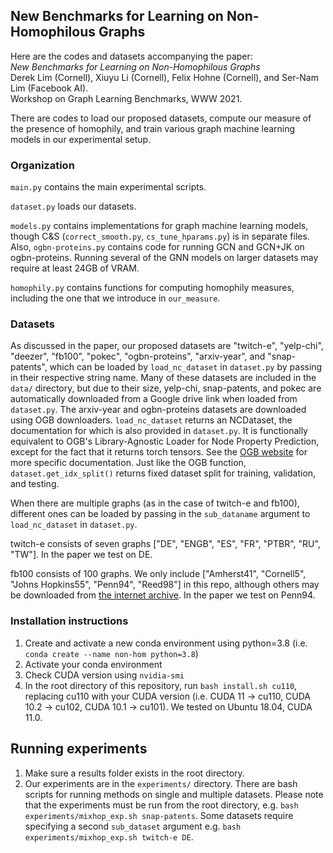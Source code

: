 ## New Benchmarks for Learning on Non-Homophilous Graphs

Here are the codes and datasets accompanying the paper:  
*New Benchmarks for Learning on Non-Homophilous Graphs*  
Derek Lim (Cornell), Xiuyu Li (Cornell), Felix Hohne (Cornell), and Ser-Nam Lim (Facebook AI).  
Workshop on Graph Learning Benchmarks, WWW 2021.

 There are codes to load our proposed datasets, compute our measure of the presence of homophily, and train various graph machine learning models in our experimental setup.

### Organization
`main.py` contains the main experimental scripts.

`dataset.py` loads our datasets.

`models.py` contains implementations for graph machine learning models, though C&S (`correct_smooth.py`, `cs_tune_hparams.py`) is in separate files. Also, `ogbn-proteins.py` contains code for running GCN and GCN+JK on ogbn-proteins. Running several of the GNN models on larger datasets may require at least 24GB of VRAM. 

`homophily.py` contains functions for computing homophily measures, including the one that we introduce in `our_measure`.

### Datasets
As discussed in the paper, our proposed datasets are "twitch-e", "yelp-chi", "deezer", "fb100", "pokec", "ogbn-proteins", "arxiv-year", and "snap-patents", which can be loaded by `load_nc_dataset` in `dataset.py` by passing in their respective string name. Many of these datasets are included in the `data/` directory, but due to their size, yelp-chi, snap-patents, and pokec are automatically downloaded from a Google drive link when loaded from `dataset.py`. The arxiv-year and ogbn-proteins datasets are downloaded using OGB downloaders. `load_nc_dataset` returns an NCDataset, the documentation for which is also provided in `dataset.py`. It is functionally equivalent to OGB's Library-Agnostic Loader for Node Property Prediction, except for the fact that it returns torch tensors. See the [OGB website](https://ogb.stanford.edu/docs/nodeprop/) for more specific documentation. Just like the OGB function, `dataset.get_idx_split()` returns fixed dataset split for training, validation, and testing. 

When there are multiple graphs (as in the case of twitch-e and fb100), different ones can be loaded by passing in the `sub_dataname` argument to `load_nc_dataset` in `dataset.py`.

twitch-e consists of seven graphs ["DE", "ENGB", "ES", "FR", "PTBR", "RU", "TW"]. In the paper we test on DE.

fb100 consists of 100 graphs. We only include ["Amherst41", "Cornell5", "Johns Hopkins55", "Penn94", "Reed98"] in this repo, although others may be downloaded from [the internet archive](https://archive.org/details/oxford-2005-facebook-matrix). In the paper we test on Penn94.



### Installation instructions

1. Create and activate a new conda environment using python=3.8 (i.e. `conda create --name non-hom python=3.8`) 
2. Activate your conda environment
3. Check CUDA version using `nvidia-smi` 
4. In the root directory of this repository, run `bash install.sh cu110`, replacing cu110 with your CUDA version (i.e. CUDA 11 -> cu110, CUDA 10.2 -> cu102, CUDA 10.1 -> cu101). We tested on Ubuntu 18.04, CUDA 11.0.


## Running experiments

1. Make sure a results folder exists in the root directory. 
2. Our experiments are in the `experiments/` directory. There are bash scripts for running methods on single and multiple datasets. Please note that the experiments must be run from the root directory, e.g. `bash experiments/mixhop_exp.sh snap-patents`. Some datasets require specifying a second `sub_dataset` argument e.g. `bash experiments/mixhop_exp.sh twitch-e DE`.
